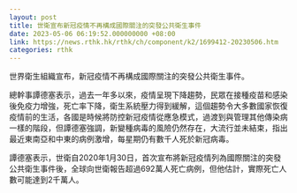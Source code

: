 ```yaml
---
layout: post
title: 世衛宣布新冠疫情不再構成國際關注的突發公共衛生事件
date: 2023-05-06 06:19:52.000000000 +08:00
link: https://news.rthk.hk/rthk/ch/component/k2/1699412-20230506.htm
categories: rthk
---
```


世界衛生組織宣布，新冠疫情不再構成國際關注的突發公共衛生事件。

總幹事譚德塞表示，過去一年多以來，疫情呈現下降趨勢，民眾在接種疫苗和感染後免疫力增強，死亡率下降，衛生系統壓力得到緩解，這個趨勢令大多數國家恢復疫情前的生活，各國是時候將防控新冠疫情從應急模式，過渡到與管理其他傳染病一樣的階段，但譚德塞強調，新變種病毒的風險仍然存在，大流行並未結束，指出最近東南亞和中東的病例激增，每星期仍有數千人死於新冠病毒。

譚德塞表示，世衛自2020年1月30日，首次宣布將新冠疫情列為國際關注的突發公共衛生事件後，全球向世衛報告超過692萬人死亡病例，但他估計，實際死亡人數可能達到2千萬人。
